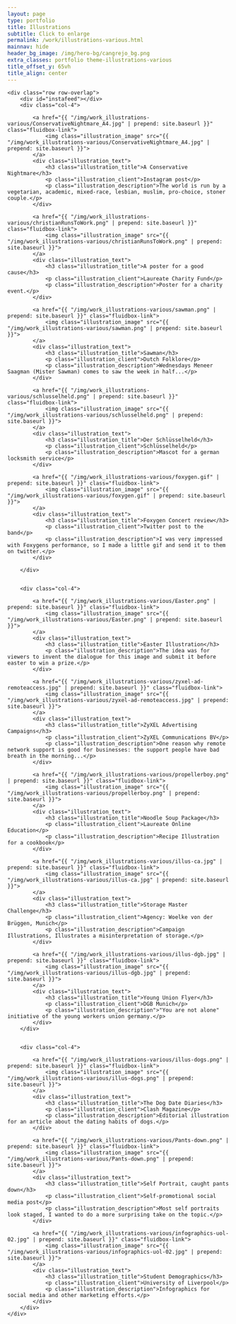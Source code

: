 ```yaml
---
layout: page
type: portfolio
title: Illustrations
subtitle: Click to enlarge
permalink: /work/illustrations-various.html
mainnav: hide
header_bg_image: /img/hero-bg/cangrejo_bg.png
extra_classes: portfolio theme-illustrations-various
title_offset_y: 65vh
title_align: center
---
```


<div class="wrapper">

	<div class="row row-overlap">				
		<div id="instafeed"></div>
		<div class="col-4">

			<a href="{{ "/img/work_illustrations-various/ConservativeNightmare_A4.jpg" | prepend: site.baseurl }}" class="fluidbox-link">
				<img class="illustration_image" src="{{ "/img/work_illustrations-various/ConservativeNightmare_A4.jpg" | prepend: site.baseurl }}">
			</a>
			<div class="illustration_text">
				<h3 class="illustration_title">A Conservative Nightmare</h3>
				<p class="illustration_client">Instagram post</p>
				<p class="illustration_description">The world is run by a vegetarian, academic, mixed-race, lesbian, muslim, pro-choice, stoner couple.</p>
			</div>

			<a href="{{ "/img/work_illustrations-various/christianRunsToWork.png" | prepend: site.baseurl }}" class="fluidbox-link">
				<img class="illustration_image" src="{{ "/img/work_illustrations-various/christianRunsToWork.png" | prepend: site.baseurl }}">
			</a>
			<div class="illustration_text">
				<h3 class="illustration_title">A poster for a good cause</h3>
				<p class="illustration_client">Laureate Charity Fund</p>
				<p class="illustration_description">Poster for a charity event.</p>
			</div>

			<a href="{{ "/img/work_illustrations-various/sawman.png" | prepend: site.baseurl }}" class="fluidbox-link">
				<img class="illustration_image" src="{{ "/img/work_illustrations-various/sawman.png" | prepend: site.baseurl }}">
			</a>
			<div class="illustration_text">
				<h3 class="illustration_title">Sawman</h3>
				<p class="illustration_client">Dutch Folklore</p>
				<p class="illustration_description">Wednesdays Meneer Saagman (Mister Sawman) comes to saw the week in half...</p>
			</div>

			<a href="{{ "/img/work_illustrations-various/schlusselheld.png" | prepend: site.baseurl }}" class="fluidbox-link">
				<img class="illustration_image" src="{{ "/img/work_illustrations-various/schlusselheld.png" | prepend: site.baseurl }}">
			</a>
			<div class="illustration_text">
				<h3 class="illustration_title">Der Schlüsselheld</h3>
				<p class="illustration_client">Schlüsselheld</p>
				<p class="illustration_description">Mascot for a german locksmith service</p>
			</div>

			<a href="{{ "/img/work_illustrations-various/foxygen.gif" | prepend: site.baseurl }}" class="fluidbox-link">
				<img class="illustration_image" src="{{ "/img/work_illustrations-various/foxygen.gif" | prepend: site.baseurl }}">
			</a>
			<div class="illustration_text">
				<h3 class="illustration_title">Foxygen Concert review</h3>
				<p class="illustration_client">Twitter post to the band</p>
				<p class="illustration_description">I was very impressed with Foxygens performance, so I made a little gif and send it to them on twitter.</p>
			</div>

		</div>


		<div class="col-4">

			<a href="{{ "/img/work_illustrations-various/Easter.png" | prepend: site.baseurl }}" class="fluidbox-link">
				<img class="illustration_image" src="{{ "/img/work_illustrations-various/Easter.png" | prepend: site.baseurl }}">
			</a>
			<div class="illustration_text">
				<h3 class="illustration_title">Easter Illustration</h3>
				<p class="illustration_description">The idea was for viewers to invent the dialogue for this image and submit it before easter to win a prize.</p>
			</div>	

			<a href="{{ "/img/work_illustrations-various/zyxel-ad-remoteaccess.jpg" | prepend: site.baseurl }}" class="fluidbox-link">
				<img class="illustration_image" src="{{ "/img/work_illustrations-various/zyxel-ad-remoteaccess.jpg" | prepend: site.baseurl }}">
			</a>
			<div class="illustration_text">
				<h3 class="illustration_title">ZyXEL Advertising Campaigns</h3>
				<p class="illustration_client">ZyXEL Communications BV</p>
				<p class="illustration_description">One reason why remote network support is good for businesses: the support people have bad breath in the morning...</p>
			</div>	

			<a href="{{ "/img/work_illustrations-various/propellerboy.png" | prepend: site.baseurl }}" class="fluidbox-link">
				<img class="illustration_image" src="{{ "/img/work_illustrations-various/propellerboy.png" | prepend: site.baseurl }}">
			</a>
			<div class="illustration_text">
				<h3 class="illustration_title">Noodle Soup Package</h3>
				<p class="illustration_client">Laureate Online Education</p>
				<p class="illustration_description">Recipe Illustration for a cookbook</p>
			</div>	

			<a href="{{ "/img/work_illustrations-various/illus-ca.jpg" | prepend: site.baseurl }}" class="fluidbox-link">
				<img class="illustration_image" src="{{ "/img/work_illustrations-various/illus-ca.jpg" | prepend: site.baseurl }}">
			</a>
			<div class="illustration_text">
				<h3 class="illustration_title">Storage Master Challenge</h3>
				<p class="illustration_client">Agency: Woelke von der Brüggen, Munich</p>
				<p class="illustration_description">Campaign Illustrations, Illustrates a misinterpretation of storage.</p>
			</div>

			<a href="{{ "/img/work_illustrations-various/illus-dgb.jpg" | prepend: site.baseurl }}" class="fluidbox-link">
				<img class="illustration_image" src="{{ "/img/work_illustrations-various/illus-dgb.jpg" | prepend: site.baseurl }}">
			</a>
			<div class="illustration_text">
				<h3 class="illustration_title">Young Union Flyer</h3>
				<p class="illustration_client">DGB Munich</p>
				<p class="illustration_description">"You are not alone" initiative of the young workers union germany.</p>
			</div>	
		</div>
		
		
		<div class="col-4">			

			<a href="{{ "/img/work_illustrations-various/illus-dogs.png" | prepend: site.baseurl }}" class="fluidbox-link">
				<img class="illustration_image" src="{{ "/img/work_illustrations-various/illus-dogs.png" | prepend: site.baseurl }}">
			</a>
			<div class="illustration_text">
				<h3 class="illustration_title">The Dog Date Diaries</h3>
				<p class="illustration_client">Clash Magazine</p>
				<p class="illustration_description">Editorial illustration for an article about the dating habits of dogs.</p>
			</div>

			<a href="{{ "/img/work_illustrations-various/Pants-down.png" | prepend: site.baseurl }}" class="fluidbox-link">
				<img class="illustration_image" src="{{ "/img/work_illustrations-various/Pants-down.png" | prepend: site.baseurl }}">
			</a>
			<div class="illustration_text">
				<h3 class="illustration_title">Self Portrait, caught pants down</h3>
				<p class="illustration_client">Self-promotional social media post</p>
				<p class="illustration_description">Most self portraits look staged, I wanted to do a more surprising take on the topic.</p>
			</div>

			<a href="{{ "/img/work_illustrations-various/infographics-uol-02.jpg" | prepend: site.baseurl }}" class="fluidbox-link">
				<img class="illustration_image" src="{{ "/img/work_illustrations-various/infographics-uol-02.jpg" | prepend: site.baseurl }}">
			</a>
			<div class="illustration_text">
				<h3 class="illustration_title">Student Demographics</h3>
				<p class="illustration_client">University of Liverpool</p>
				<p class="illustration_description">Infographics for social media and other marketing efforts.</p>
			</div>
		</div>
	</div>
</div>